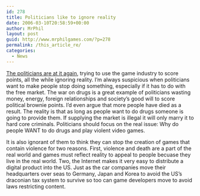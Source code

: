 ```yaml
---
id: 278
title: Politicians like to ignore reality
date: 2006-03-10T20:58:59+00:00
author: MrPhil
layout: post
guid: http://www.mrphilgames.com/?p=278
permalink: /this_article_re/
categories:
  - News
---
```

[The politicians are at it again](http://news.cnet.com/Senate-panel-OKs-video-game-study/2100-1047_3-6047750.html), trying to use the game industry to score points, all the while ignoring reality. I’m always suspicious when politicians want to make people stop doing something, especially if it has to do with the free market. The war on drugs is a great example of politicians wasting money, energy, foreign relationships and society’s good will to score political brownie points. I’d even argue that more people have died as a result. The reality is that as long as people want to do drugs someone is going to provide them. If supplying the market is illegal it will only marry it to hard core criminals. Politicians should focus on the real issue: Why do people WANT to do drugs and play violent video games.

It is also ignorant of them to think they can stop the creation of games that contain violence for two reasons. First, violence and death are a part of the real world and games must reflect reality to appeal to people becuase they live in the real world. Two, the Internet makes it very easy to distribute a digital product into the US. Just as the car companies move their headquarters over seas to Germany, Japan and Korea to avoid the US’s draconian tax system to survive so too can game developers move to avoid laws restricting content.